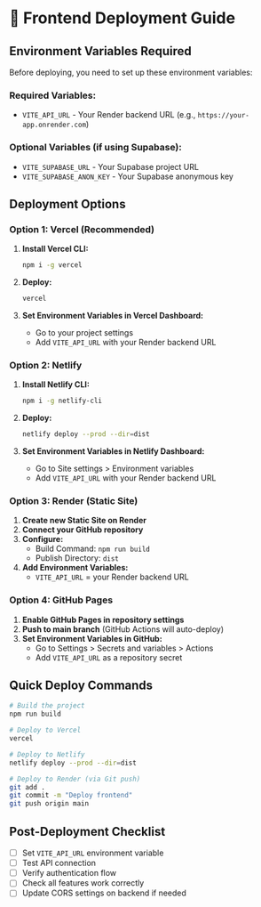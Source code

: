 # 🚀 Frontend Deployment Guide

## Environment Variables Required

Before deploying, you need to set up these environment variables:

### Required Variables:
- `VITE_API_URL` - Your Render backend URL (e.g., `https://your-app.onrender.com`)

### Optional Variables (if using Supabase):
- `VITE_SUPABASE_URL` - Your Supabase project URL
- `VITE_SUPABASE_ANON_KEY` - Your Supabase anonymous key

## Deployment Options

### Option 1: Vercel (Recommended)

1. **Install Vercel CLI:**
   ```bash
   npm i -g vercel
   ```

2. **Deploy:**
   ```bash
   vercel
   ```

3. **Set Environment Variables in Vercel Dashboard:**
   - Go to your project settings
   - Add `VITE_API_URL` with your Render backend URL

### Option 2: Netlify

1. **Install Netlify CLI:**
   ```bash
   npm i -g netlify-cli
   ```

2. **Deploy:**
   ```bash
   netlify deploy --prod --dir=dist
   ```

3. **Set Environment Variables in Netlify Dashboard:**
   - Go to Site settings > Environment variables
   - Add `VITE_API_URL` with your Render backend URL

### Option 3: Render (Static Site)

1. **Create new Static Site on Render**
2. **Connect your GitHub repository**
3. **Configure:**
   - Build Command: `npm run build`
   - Publish Directory: `dist`
4. **Add Environment Variables:**
   - `VITE_API_URL` = your Render backend URL

### Option 4: GitHub Pages

1. **Enable GitHub Pages in repository settings**
2. **Push to main branch** (GitHub Actions will auto-deploy)
3. **Set Environment Variables in GitHub:**
   - Go to Settings > Secrets and variables > Actions
   - Add `VITE_API_URL` as a repository secret

## Quick Deploy Commands

```bash
# Build the project
npm run build

# Deploy to Vercel
vercel

# Deploy to Netlify
netlify deploy --prod --dir=dist

# Deploy to Render (via Git push)
git add .
git commit -m "Deploy frontend"
git push origin main
```

## Post-Deployment Checklist

- [ ] Set `VITE_API_URL` environment variable
- [ ] Test API connection
- [ ] Verify authentication flow
- [ ] Check all features work correctly
- [ ] Update CORS settings on backend if needed
